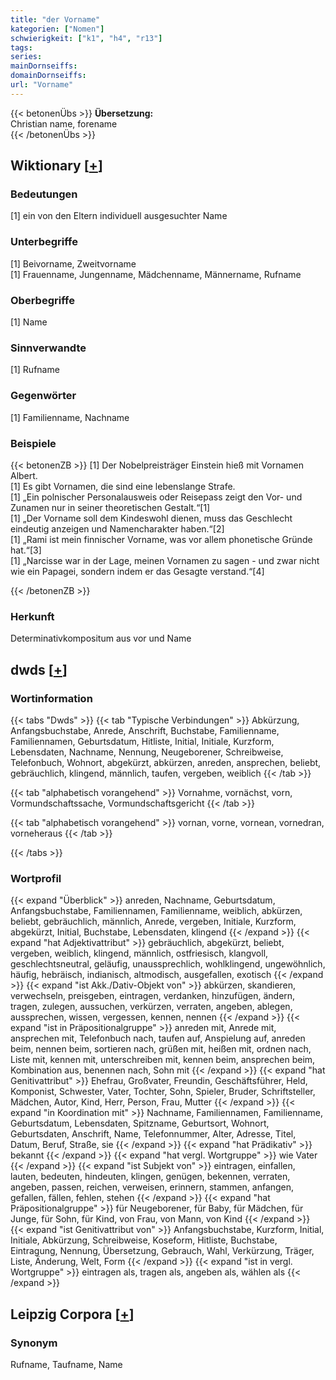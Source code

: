 ```yaml
---
title: "der Vorname"
kategorien: ["Nomen"]
schwierigkeit: ["k1", "h4", "r13"]
tags:
series:
mainDornseiffs:
domainDornseiffs:
url: "Vorname"
---
```


{{< betonenÜbs >}}
**Übersetzung:**  
Christian  name, forename  
{{< /betonenÜbs >}}

## Wiktionary [[+](https://de.wiktionary.org/wiki/Vorname)]

### Bedeutungen
[1] ein von den Eltern individuell ausgesuchter Name  

### Unterbegriffe
[1] Beivorname, Zweitvorname  
[1] Frauenname, Jungenname, Mädchenname, Männername, Rufname  

### Oberbegriffe
[1] Name  

### Sinnverwandte
[1] Rufname  

### Gegenwörter
[1] Familienname, Nachname  

### Beispiele
{{< betonenZB >}}
[1] Der Nobelpreisträger Einstein hieß mit Vornamen Albert.  
[1] Es gibt Vornamen, die sind eine lebenslange Strafe.  
[1] „Ein polnischer Personalausweis oder Reisepass zeigt den Vor- und Zunamen nur in seiner theoretischen Gestalt.“[1]  
[1] „Der Vorname soll dem Kindeswohl dienen, muss das Geschlecht eindeutig anzeigen und Namencharakter haben.“[2]  
[1] „Rami ist mein finnischer Vorname, was vor allem phonetische Gründe hat.“[3]  
[1] „Narcisse war in der Lage, meinen Vornamen zu sagen - und zwar nicht wie ein Papagei, sondern indem er das Gesagte verstand.“[4]  

{{< /betonenZB >}}
### Herkunft
Determinativkompositum aus vor und Name  



## dwds [[+](https://www.dwds.de/wb/Vorname)]

### Wortinformation
{{< tabs "Dwds" >}}
{{< tab "Typische Verbindungen" >}}
Abkürzung, Anfangsbuchstabe, Anrede, Anschrift, Buchstabe, Familienname, Familiennamen, Geburtsdatum, Hitliste, Initial, Initiale, Kurzform, Lebensdaten, Nachname, Nennung, Neugeborener, Schreibweise, Telefonbuch, Wohnort, abgekürzt, abkürzen, anreden, ansprechen, beliebt, gebräuchlich, klingend, männlich, taufen, vergeben, weiblich
{{< /tab >}}

{{< tab "alphabetisch vorangehend" >}}
Vornahme, vornächst, vorn, Vormundschaftssache, Vormundschaftsgericht
{{< /tab >}}

{{< tab "alphabetisch vorangehend" >}}
vornan, vorne, vornean, vornedran, vorneheraus
{{< /tab >}}

{{< /tabs >}}

### Wortprofil
{{< expand "Überblick" >}} anreden, Nachname, Geburtsdatum, Anfangsbuchstabe, Familiennamen, Familienname, weiblich, abkürzen, beliebt, gebräuchlich, männlich, Anrede, vergeben, Initiale, Kurzform, abgekürzt, Initial, Buchstabe, Lebensdaten, klingend {{< /expand >}}
{{< expand "hat Adjektivattribut" >}} gebräuchlich, abgekürzt, beliebt, vergeben, weiblich, klingend, männlich, ostfriesisch, klangvoll, geschlechtsneutral, geläufig, unaussprechlich, wohlklingend, ungewöhnlich, häufig, hebräisch, indianisch, altmodisch, ausgefallen, exotisch {{< /expand >}}
{{< expand "ist Akk./Dativ-Objekt von" >}} abkürzen, skandieren, verwechseln, preisgeben, eintragen, verdanken, hinzufügen, ändern, tragen, zulegen, aussuchen, verkürzen, verraten, angeben, ablegen, aussprechen, wissen, vergessen, kennen, nennen {{< /expand >}}
{{< expand "ist in Präpositionalgruppe" >}} anreden mit, Anrede mit, ansprechen mit, Telefonbuch nach, taufen auf, Anspielung auf, anreden beim, nennen beim, sortieren nach, grüßen mit, heißen mit, ordnen nach, Liste mit, kennen mit, unterschreiben mit, kennen beim, ansprechen beim, Kombination aus, benennen nach, Sohn mit {{< /expand >}}
{{< expand "hat Genitivattribut" >}} Ehefrau, Großvater, Freundin, Geschäftsführer, Held, Komponist, Schwester, Vater, Tochter, Sohn, Spieler, Bruder, Schriftsteller, Mädchen, Autor, Kind, Herr, Person, Frau, Mutter {{< /expand >}}
{{< expand "in Koordination mit" >}} Nachname, Familiennamen, Familienname, Geburtsdatum, Lebensdaten, Spitzname, Geburtsort, Wohnort, Geburtsdaten, Anschrift, Name, Telefonnummer, Alter, Adresse, Titel, Datum, Beruf, Straße, sie {{< /expand >}}
{{< expand "hat Prädikativ" >}} bekannt {{< /expand >}}
{{< expand "hat vergl. Wortgruppe" >}} wie Vater {{< /expand >}}
{{< expand "ist Subjekt von" >}} eintragen, einfallen, lauten, bedeuten, hindeuten, klingen, genügen, bekennen, verraten, angeben, passen, reichen, verweisen, erinnern, stammen, anfangen, gefallen, fällen, fehlen, stehen {{< /expand >}}
{{< expand "hat Präpositionalgruppe" >}} für Neugeborener, für Baby, für Mädchen, für Junge, für Sohn, für Kind, von Frau, von Mann, von Kind {{< /expand >}}
{{< expand "ist Genitivattribut von" >}} Anfangsbuchstabe, Kurzform, Initial, Initiale, Abkürzung, Schreibweise, Koseform, Hitliste, Buchstabe, Eintragung, Nennung, Übersetzung, Gebrauch, Wahl, Verkürzung, Träger, Liste, Änderung, Welt, Form {{< /expand >}}
{{< expand "ist in vergl. Wortgruppe" >}} eintragen als, tragen als, angeben als, wählen als {{< /expand >}}

## Leipzig Corpora [[+](https://corpora.uni-leipzig.de/en/res?word=Vorname&corpusId=deu_newscrawl-public_2018)]


### Synonym
Rufname, Taufname, Name

